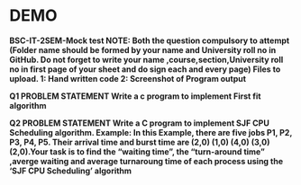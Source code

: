 # DEMO

<b>BSC-IT-2SEM-Mock test
NOTE: Both the question compulsory to attempt
(Folder name should be formed by your name and University roll no in GitHub. Do not forget to write your name ,course,section,University roll no in first page of your sheet and do sign each and every page) Files to upload. 1: Hand written code 2: Screenshot of Program output</b>

<b>Q1 PROBLEM STATEMENT
Write a c program to implement First fit algorithm</b>

<b>Q2 PROBLEM STATEMENT
Write a C program to implement SJF CPU Scheduling algorithm. Example: In this Example, there are five jobs P1, P2, P3, P4, P5. Their arrival time and burst time are (2,0) (1,0) (4,0) (3,0) (2,0).Your task is to find the “waiting time”, the “turn-around time” ,averge waiting and average turnaroung time of each process using the ‘SJF CPU Scheduling’ algorithm</b>
